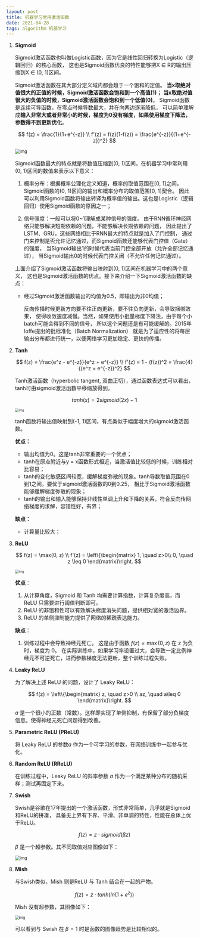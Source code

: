 ```yaml
---
layout: post
title: 机器学习常用激活函数
date: 2021-04-28
tags: algorithm 机器学习
---
```


1. **Sigmoid**

    Sigmoid激活函数也叫做Logistic函数，因为它是线性回归转换为Logistic（逻辑回归）的核心函数，
    这也是Sigmoid函数优良的特性能够把X ∈ R的输出压缩到X ∈ (0, 1)区间。

    Sigmoid激活函数在其大部分定义域内都会趋于一个饱和的定值。
    **当x取绝对值很大的正值的时候，Sigmoid激活函数会饱和到一个高值(1)；**
    **当x取绝对值很大的负值的时候，Sigmoid激活函数会饱和到一个低值(0)**。
    Sigmoid函数是连续可导函数，在零点时候导数最大，并在向两边逐渐降低，
    可以简单理解成**输入非常大或者非常小的时候，梯度为0没有梯度，如果使用梯度下降法，参数得不到更新优化**。

   $$
   f(z) = \frac{1}{1+e^{-z}} \\
   f'(z) = f(z)(1-f(z)) = \frac{e^{-z}}{(1+e^{-z})^2}
   $$

    <img src="/images/posts/machine_learning/sigmoid.jpg" alt="img" style="zoom: 80%;" />

   Sigmoid函数最大的特点就是将数值压缩到(0, 1)区间，在机器学习中常利用(0, 1)区间的数值来表示以下意义：

   1. 概率分布：根据概率公理化定义知道，概率的取值范围在[0, 1]之间，
      Sigmoid函数的(0, 1)区间的输出和概率分布的取值范围[0, 1]契合。
      因此可以利用Sigmoid函数将输出转译为概率值的输出。这也是Logistic（逻辑回归）使用Sigmoid函数的原因之一；

   2. 信号强度：一般可以将0~1理解成某种信号的强度。
       由于RNN循环神经网络只能够解决短期依赖的问题，不能够解决长期依赖的问题，
       因此提出了LSTM、GRU，这些网络相比于RNN最大的特点就是加入了门控制，
       通过门来控制是否允许记忆通过，而Sigmoid函数还能够代表门控值（Gate）的强度，
       当Sigmoid输出1的时候代表当前门控全部开放（允许全部记忆通过），
       当Sigmoid输出0的时候代表门控关闭（不允许任何记忆通过）。

    上面介绍了Sigmoid激活函数将输出映射到(0, 1)区间在机器学习中的两个意义，
    这也是Sigmoid激活函数的优点。接下来介绍一下Sigmoid激活函数的缺点：

    - 经过Sigmoid激活函数输出的均值为0.5，即输出为非0均值；

      反向传播时候更新方向要不往正向更新，要不往负向更新，会导致捆绑效果，
      使得收敛速度减慢。当然，如果使用小批量梯度下降法，由于每个小batch可能会得到不同的信号，
      所以这个问题还是有可能缓解的。2015年loffe提出的批标准化（Batch Normalization）
      就是为了适应性的将每层输出分布都进行统一，以便网络学习更加稳定、更快的传播。

2. **Tanh**

   $$
   f(z) = \frac{e^z - e^{-z}}{e^z + e^{-z}} \\
   f'(z) = 1 - (f(z))^2 = \frac{4}{(e^z + e^{-z})^2}
   $$

    Tanh激活函数（hyperbolic tangent, 双曲正切），通过函数表达式可以看出，tanh可由sigmoid激活函数平移缩放得到。

    $$
     tanh(x) = 2 sigmoid(2x) - 1
    $$

    <img src="/images/posts/machine_learning/tanh.png" alt="img" style="zoom: 60%;" />

    tanh函数将输出值映射到(-1, 1)区间，有点类似于幅度增大的sigmoid激活函数。

    **优点：**

    - 输出均值为0。这是tanh非常重要的一个优点；
    - tanh在原点附近与y = x函数形式相近，当激活值比较低的时候，训练相对比容易；
    - tanh的变化敏感区间较宽，缓解梯度弥散的现象。tanh导数取值范围在0到1之间，要优于sigmoid激活函数的0到0.25，
      相比于Sigmoid激活函数能够缓解梯度弥散的现象；
    - tanh的输出和输入能够保持非线性单调上升和下降的关系，符合反向传网络梯度的求解，容错性好，有界；

    **缺点：**

    - 计算量比较大；


3. **ReLU**

   $$
   f(z) = \max(0, z) \\
      f'(z) = \left\{\begin{matrix}
      1, \quad z>0\\
      0, \quad z \leq 0
      \end{matrix}\right.
   $$

   <img src="/images/posts/machine_learning/relu.jpg" alt="img" style="zoom: 60%;" />

   **优点**：

   1. 从计算角度，Sigmoid 和 Tanh 均需要计算指数，计算复杂度高，而 ReLU 只需要进行阈值判断即可。
   2. ReLU 的非饱和性可以有效解决梯度消失问题，提供相对宽的激活边界。
   3. ReLU 的单侧抑制能力提供了网络的稀疏表达能力。

   **缺点**：

   1. 训练过程中会导致神经元死亡。
      这是由于函数 $f(z) = \max(0, z)$ 在 z 为负时，梯度为 0。
      在实际训练中，如果学习率设置过大，会导致一定比例神经元不可逆死亡，进而参数梯度无法更新，整个训练过程失败。

4. **Leaky ReLU**

   为了解决上述 ReLU 的问题，设计了 Leaky ReLU：

   $$
   f(z) = \left\{\begin{matrix}
   z, \quad z>0 \\
   az, \quad a\leq 0
   \end{matrix}\right.
   $$

   $a$ 是一个很小的正数（常数）。这样即实现了单侧抑制，有保留了部分负梯度信息。使得神经元死亡问题得到改善。

5. **Parametric ReLU (PReLU)**

   将 Leaky ReLU 的参数$a$ 作为一个可学习的参数，在网络训练中一起参与优化。

6. **Random ReLU (RReLU)**

   在训练过程中，Leaky ReLU 的斜率参数 $a$ 作为一个满足某种分布的随机采样；测试再固定下来。

7. **Swish**

   Swish是谷歌在17年提出的一个激活函数，形式非常简单，几乎就是Sigmoid和ReLU的拼凑，
   具备无上界有下界、平滑、非单调的特性，性能在总体上优于ReLU。

   $$
   f(z) = z\cdot sigmoid(\beta z)
   $$

   $\beta$ 是一个超参数。其不同取值对应图像如下：

   <img src="/images/posts/machine_learning/20201127105224220.jpg" alt="img" style="zoom: 80%;" />

8. **Mish**

    与Swish类似，Mish 则是ReLU 与 Tanh 结合在一起的产物。

    $$
    f(z) = z \cdot tanh(ln(1+e^z))
    $$

    Mish 没有超参数，其图像如下：

    <img src="/images/posts/machine_learning/20201201102041492.jpg" alt="img" style="zoom: 67%;" />

    可以看到与 Swish 在 $\beta = 1$ 时是函数的图像趋势是比较相似的。

